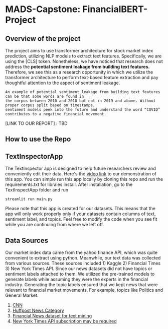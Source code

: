 # MADS-Capstone: FinancialBERT-Project

## Overview of the project
The project aims to use transformer architecture for stock market index prediction, utilizing NLP models to extract text features. Specifically, we are using the [CLS] token. Nonetheless, we have noticed that research does not address the <b> potential sentiment leakage from building text features.</b> Therefore, we see this as a research opportunity in which we utilize the transformer architecture to perform text-based feature extraction and pay thoughtful attention to the aspect of sentiment leakage. 
```
An example of potential sentiment leakage from building text features can be that some words are found in 
the corpus between 2010 and 2018 but not in 2019 and above. Without proper corpus split based on timestamps, 
sentiment models peek into the future and understand the word “COVID” contributes to a negative financial movement.
```
[LINK TO OUR REPORT] : TBD

## How to use the Repo


## TextInspectorApp
The TextInspector app is designed to help future researchers review and conveniently edit their data. Here's the [video link](https://youtu.be/xK3TeFHRbTs) to our demonstration of this app. You can simple run this app locally by cloning this repo and run the requirements.txt for libraies install. After installation, go to the TextInspectApp folder and run
```
streamlit run main.py
```
Please note that this app is created for our datasets. This means that the app will only work properly only if your datasets contain columns of text, sentiment label, and topics. Feel free to modify the code when you see fit while you are continuing from where we left off.

## Data Sources 
Our market index data came from the yahoo finance API, which was quite convenient to extract using python. Meanwhile, our text data was collected from various sources. These sources included 1) Kaggle 2) Financial Times 3) New York Times API. Since our news datasets did not have topics or sentiment labels attached to them. We utilized the pre-trained models to generate labels while assuming they were the experts in the financial industry. Generating the topic labels ensured that we kept news that were relevant to financial market movements. For example, topics like Politics and General Market.
1) [CNN](https://data.world/opensnippets/cnn-news-dataset) 
2) [Huffpost News Category](https://www.kaggle.com/datasets/rmisra/news-category-dataset)
3) [Financial News dataset for text mining](https://zenodo.org/record/5569113#.ZCUbfHZBwaa)
4) [New York Times API subscription may be required](https://developer.nytimes.com/apis)
